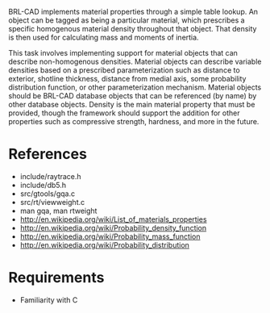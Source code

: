 BRL-CAD implements material properties through a simple table lookup. An
object can be tagged as being a particular material, which prescribes a
specific homogenous material density throughout that object. That
density is then used for calculating mass and moments of inertia.

This task involves implementing support for material objects that can
describe non-homogenous densities. Material objects can describe
variable densities based on a prescribed parameterization such as
distance to exterior, shotline thickness, distance from medial axis,
some probability distribution function, or other parameterization
mechanism. Material objects should be BRL-CAD database objects that can
be referenced (by name) by other database objects. Density is the main
material property that must be provided, though the framework should
support the addition for other properties such as compressive strength,
hardness, and more in the future.

# References

-   include/raytrace.h
-   include/db5.h
-   src/gtools/gqa.c
-   src/rt/viewweight.c
-   man gqa, man rtweight
-   <http://en.wikipedia.org/wiki/List_of_materials_properties>
-   <http://en.wikipedia.org/wiki/Probability_density_function>
-   <http://en.wikipedia.org/wiki/Probability_mass_function>
-   <http://en.wikipedia.org/wiki/Probability_distribution>

# Requirements

-   Familiarity with C
